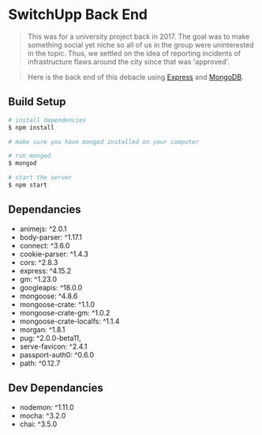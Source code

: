 # SwitchUpp Back End

> This was for a university project back in 2017. The goal was to make something social yet niche so all of us in the group were uninterested in the topic. Thus, we settled on the idea of reporting incidents of infrastructure flaws around the city since that was 'approved'.

> Here is the back end of this debacle using [Express](https://github.com/expressjs) and [MongoDB](https://github.com/mongodb).

## Build Setup

``` bash
# install dependencies
$ npm install

# make sure you have mongod installed on your computer

# run mongod
$ mongod

# start the server
$ npm start
```

## Dependancies 

* animejs: ^2.0.1
* body-parser: ^1.17.1
* connect: ^3.6.0
* cookie-parser: ^1.4.3
* cors: ^2.8.3
* express: ^4.15.2
* gm: ^1.23.0
* googleapis: ^18.0.0
* mongoose: ^4.8.6
* mongoose-crate: ^1.1.0
* mongoose-crate-gm: ^1.0.2
* mongoose-crate-localfs: ^1.1.4
* morgan: ^1.8.1
* pug: ^2.0.0-beta11,
* serve-favicon: ^2.4.1
* passport-auth0: ^0.6.0
* path: ^0.12.7

## Dev Dependancies

* nodemon: ^1.11.0
* mocha: ^3.2.0
* chai: ^3.5.0
